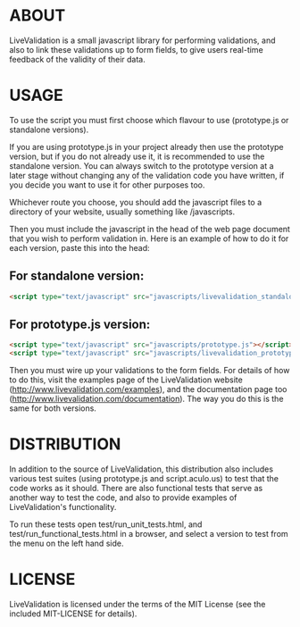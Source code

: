 # ABOUT

LiveValidation is a small javascript library for performing validations, 
and also to link these validations up to form fields, to give users 
real-time feedback of the validity of their data.

# USAGE

To use the script you must first choose which flavour to use (prototype.js 
or standalone versions).

If you are using prototype.js in your project already then use the 
prototype version, but if you do not already use it, it is recommended to 
use the standalone version. You can always switch to the prototype version
at a later stage without changing any of the validation code you have 
written, if you decide you want to use it for other purposes too.

Whichever route you choose, you should add the javascript files to a 
directory of your website, usually something like /javascripts.

Then you must include the javascript in the head of the web page document 
that you wish to perform validation in. Here is an example of how to do it 
for each version, paste this into the head:

## For standalone version:

~~~html
<script type="text/javascript" src="javascripts/livevalidation_standalone.js"></script>
~~~

## For prototype.js version:

~~~html
<script type="text/javascript" src="javascripts/prototype.js"></script>
<script type="text/javascript" src="javascripts/livevalidation_prototype.js"></script>
~~~

Then you must wire up your validations to the form fields. For details of 
how to do this, visit the examples page of the LiveValidation website 
(http://www.livevalidation.com/examples), and the documentation page too 
(http://www.livevalidation.com/documentation). The way you do this is the 
same for both versions.

# DISTRIBUTION

In addition to the source of LiveValidation, this distribution also 
includes various test suites (using prototype.js and script.aculo.us) to 
test that the code works as it should. There are also functional tests that
serve as another way to test the code, and also to provide examples of 
LiveValidation's functionality.

To run these tests open test/run_unit_tests.html, and 
test/run_functional_tests.html in a browser, and select a version to test 
from the menu on the left hand side.

# LICENSE

LiveValidation is licensed under the terms of the MIT License (see the 
included MIT-LICENSE for details).

